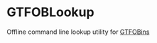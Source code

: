 # GTFOBLookup
Offline command line lookup utility for [GTFOBins](https://github.com/GTFOBins/GTFOBins.github.io)
